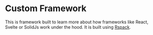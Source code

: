 # Custom Framework

This is framework built to learn more about how frameworks like React, Svelte or SolidJs work under the hood. It is built using [Rspack](https://www.rspack.dev/).